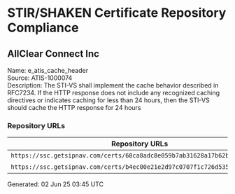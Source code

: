 # STIR/SHAKEN Certificate Repository Compliance

## AllClear Connect Inc

Name: e_atis_cache_header\
Source: ATIS-1000074\
Description: The STI-VS shall implement the cache behavior described in RFC7234. If the HTTP response does not include any recognized caching directives or indicates caching for less than 24 hours, then the STI-VS should cache the HTTP response for 24 hours
### Repository URLs

| Repository URLs | Not After |  Problems | Link |
|-----------------|-----------|-----------|------|
| `https://ssc.getsipnav.com/certs/68ca8adc8e059b7ab31628a17b62bdb33a64bcfd` | 10&#160;May&#160;23&#160;18:22&#160;UTC | true | [view](../../REPOS/c9fbb6ead0c3a168147bdab7f0dd40470eb8fba6/README.md) |
| `https://ssc.getsipnav.com/certs/b4ec00e21e2d97c0707f1c726d5358dd1ae3903b` | 05&#160;Jun&#160;24&#160;16:10&#160;UTC | true | [view](../../REPOS/49b197e02ee79d9fb990611e0e9223afabb47e69/README.md) |


Generated: 02 Jun 25 03:45 UTC